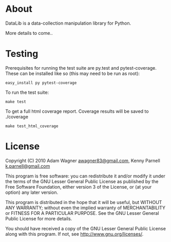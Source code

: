 About
=====
DataLib is a data-collection manipulation library for Python.

More details to come..

Testing
=======
Prerequisites for running the test suite are py.test and pytest-coverage.
These can be installed like so (this may need to be run as root):

    easy_install py pytest-coverage

To run the test suite:

    make test

To get a full html coverage report.
Coverage results will be saved to ./coverage

    make test_html_coverage

License
=======
Copyright (C) 2010 Adam Wagner <awagner83@gmail.com>,
Kenny Parnell <k.parnell@gmail.com>

This program is free software: you can redistribute it and/or modify
it under the terms of the GNU Lesser General Public License as published 
by the Free Software Foundation, either version 3 of the License, or
(at your option) any later version.

This program is distributed in the hope that it will be useful,
but WITHOUT ANY WARRANTY; without even the implied warranty of
MERCHANTABILITY or FITNESS FOR A PARTICULAR PURPOSE.  See the
GNU Lesser General Public License for more details.

You should have received a copy of the GNU Lesser General Public License
along with this program.  If not, see <http://www.gnu.org/licenses/>.
